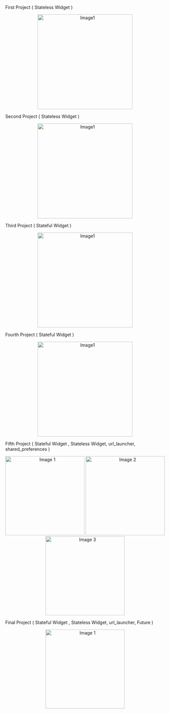 First Project ( Stateless Widget )
<p align="center">
  <img src = "https://github.com/GeunH/Flutter-using-dart/assets/114638557/3f702144-f145-40a2-a361-62ac87819a4f" alt = "Image1" width= "300" />
</p>

Second Project ( Stateless Widget )
<p align="center">
  <img src = "https://github.com/GeunH/Flutter-using-dart/assets/114638557/07ac6749-3904-49fa-b082-3696d9999538" alt = "Image1" width= "300" />
</p>

Third Project ( Stateful Widget )
<p align="center">
  <img src = "https://github.com/GeunH/Flutter-using-dart/assets/114638557/76b6d013-5209-43e5-89ee-4bf514826a18" alt = "Image1" width= "300" />
</p>

Fourth Project ( Stateful Widget )
<p align="center">
  <img src = "https://github.com/GeunH/Flutter-using-dart/assets/114638557/b4d86adc-97bc-4700-9c7d-c55222ed3b54" alt = "Image1" width= "300" />
</p>


Fifth Project ( Stateful Widget , Stateless Widget, url_launcher, shared_preferences )
<p align="center">
  <img src="https://github.com/GeunH/Flutter-using-dart/assets/114638557/4f579ba9-0725-47a6-9945-dd4f1dfc2d71" alt="Image 1" width="250" />
  <img src="https://github.com/GeunH/Flutter-using-dart/assets/114638557/b6fa6143-2a28-4c80-aad5-149981c76dcc" alt="Image 2" width="250" />
  <img src="https://github.com/GeunH/Flutter-using-dart/assets/114638557/65294adf-3fde-47aa-bf6d-19a19abe7807" alt="Image 3" width="250" />
</p>

Final Project ( Stateful Widget , Stateless Widget, url_launcher, Future )
<p align="center">
   <img src="https://github.com/GeunH/Flutter-using-dart/assets/114638557/76072e3f-e843-43f6-8dff-50bb4e6f330a" alt="Image 1" width="250" />
</p>

